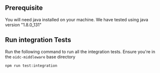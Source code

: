 
## Prerequisite
You will need java installed on your machine.
We have tested using java version "1.8.0_131"

## Run integration Tests
Run the following command to run all the integration tests.
Ensure you're in the `oidc-middleware` base directory

```
npm run test:integration
```
